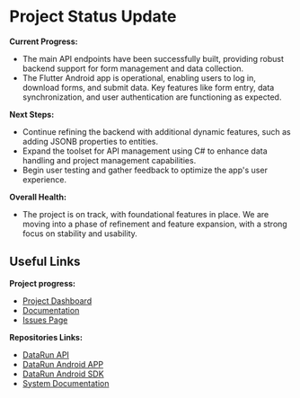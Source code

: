 # Project Status Update

**Current Progress:**
- The main API endpoints have been successfully built, providing robust backend support for form management and data collection.
- The Flutter Android app is operational, enabling users to log in, download forms, and submit data. Key features like form entry, data synchronization, and user authentication are functioning as expected.

**Next Steps:**
- Continue refining the backend with additional dynamic features, such as adding JSONB properties to entities.
- Expand the toolset for API management using C# to enhance data handling and project management capabilities.
- Begin user testing and gather feedback to optimize the app's user experience.

**Overall Health:**
- The project is on track, with foundational features in place. We are moving into a phase of refinement and feature expansion, with a strong focus on stability and usability.

## Useful Links

**Project progress:**
- [Project Dashboard](https://github.com/orgs/MassPro-NMCPYE/projects/1/views/1?pane=info)  
- [Documentation](https://masspro-nmcpye.github.io/data-run-docs/)  
- [Issues Page](https://github.com/MassPro-NMCPYE/.github/issues)

**Repositories Links:**
- [DataRun API](https://github.com/MassPro-NMCPYE/data-run-api)
- [DataRun Android APP](https://github.com/MassPro-NMCPYE/data-run-mobile)
- [DataRun Android SDK](https://github.com/MassPro-NMCPYE/data-run-mobile-sdk)
- [System Documentation](https://masspro-nmcpye.github.io/data-run-docs/)  
